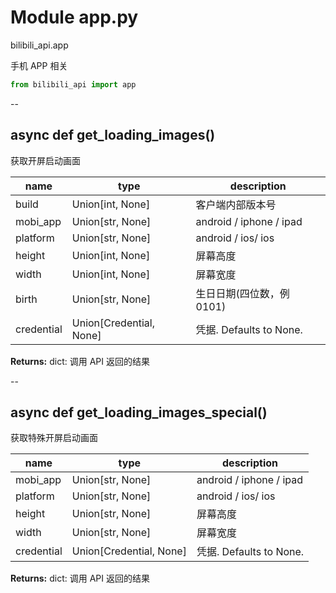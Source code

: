 # Module app.py


bilibili_api.app

手机 APP 相关


``` python
from bilibili_api import app
```

--

## async def get_loading_images()

获取开屏启动画面


| name | type | description |
| - | - | - |
| build | Union[int, None] | 客户端内部版本号 |
| mobi_app | Union[str, None] | android / iphone / ipad |
| platform | Union[str, None] | android / ios/ ios |
| height | Union[int, None] | 屏幕高度 |
| width | Union[int, None] | 屏幕宽度 |
| birth | Union[str, None] | 生日日期(四位数，例 0101) |
| credential | Union[Credential, None] | 凭据. Defaults to None. |

**Returns:** dict: 调用 API 返回的结果




--

## async def get_loading_images_special()

获取特殊开屏启动画面


| name | type | description |
| - | - | - |
| mobi_app | Union[str, None] | android / iphone / ipad |
| platform | Union[str, None] | android / ios/ ios |
| height | Union[str, None] | 屏幕高度 |
| width | Union[str, None] | 屏幕宽度 |
| credential | Union[Credential, None] | 凭据. Defaults to None. |

**Returns:** dict: 调用 API 返回的结果




